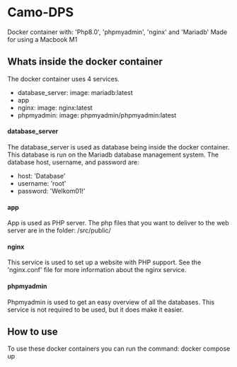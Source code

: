 # Camo-DPS
 Docker container with: 'Php8.0', 'phpmyadmin', 'nginx' and 'Mariadb'
 Made for using a Macbook M1


## Whats inside the docker container
 The docker container uses 4 services.
 * database_server: image: mariadb:latest
 * app
 * nginx: image: nginx:latest
 * phpmyadmin: image: phpmyadmin/phpmyadmin:latest

#### database_server
 The database_server is used as database being inside the docker container. This database is run on the Mariadb database management system.
 The database host, username, and password are:
 * host: 'Database'
 * username: 'root'
 * password: 'Welkom01!'

#### app
 App is used as PHP server. The php files that you want to deliver to the web server are in the folder: /src/public/

#### nginx
 This service is used to set up a website with PHP support. See the 'nginx.conf' file for more information about the nginx service.

#### phpmyadmin
 Phpmyadmin is used to get an easy overview of all the databases. This service is not required to be used, but it does make it easier.


## How to use
 To use these docker containers you can run the command: 
    docker compose up
